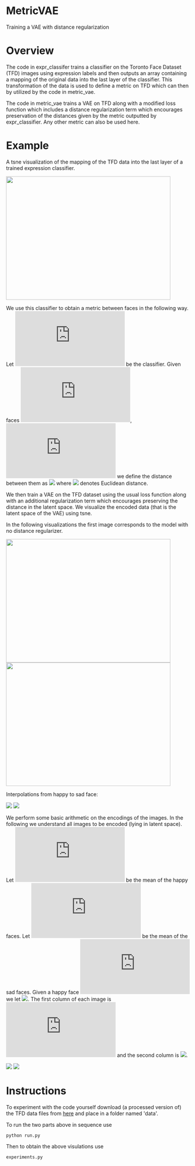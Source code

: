 # MetricVAE
Training a VAE with distance regularization

# Overview

The code in expr_classifer trains a classifier on the Toronto Face Dataset (TFD) images using expression labels and then outputs an array containing a mapping of the original data into the last layer of the classifier. This transformation of the data is used to define a metric on TFD which can then by utilized by the code in metric_vae.

The code in metric_vae trains a VAE on TFD along with a modified loss function which includes a distance regularization term which encourages preservation of the distances given by the metric outputted by expr_classifier. Any other metric can also be used here.

# Example

A tsne visualization of the mapping of the TFD data into the last layer of a trained expression classifier.

<img src="images/last.png" width="450" height="337" />

We use this classifier to obtain a metric between faces in the following way.
Let ![](https://latex.codecogs.com/gif.latex?C) be the classifier.
Given faces ![](https://latex.codecogs.com/gif.latex?x_1), ![](https://latex.codecogs.com/gif.latex?x_2) we define the distance between them as ![](https://latex.codecogs.com/gif.latex?d_{D}(x_1,x_2)=\Vert&space;C(x_1)-C(x_2)&space;\Vert) where ![](https://latex.codecogs.com/gif.latex?\Vert&space;\cdot&space;\Vert) denotes Euclidean distance.

We then train a VAE on the TFD dataset using the usual loss function along with an additional regularization term which encourages preserving the distance in the latent space.
We visualize the encoded data (that is the latent space of the VAE) using tsne. 

In the following visualizations the first image corresponds to the model with no distance regularizer.

<img src="images/no_dist_reg/latent.png" width="450" height="337" />

<img src="images/dist_reg/latent.png" width="450" height="337" />

Interpolations from happy to sad face:

<img src="images/no_dist_reg/interpolate.png" /> 

<img src="images/dist_reg/interpolate.png" />

We perform some basic arithmetic on the encodings of the images. In the following we understand all images to be encoded (lying in latent space).
Let ![](https://latex.codecogs.com/gif.latex?m_h) be the mean of the happy faces. Let ![](https://latex.codecogs.com/gif.latex?m_s) be the mean of the sad faces.
Given a happy face ![](https://latex.codecogs.com/gif.latex?z_h) we let ![](https://latex.codecogs.com/gif.latex?\hat{z_s}&space;=&space;z_h&space;-&space;m_h&space;&plus;&space;m_s). 
The first column of each image is ![](https://latex.codecogs.com/gif.latex?z_h) and the second column is ![](https://latex.codecogs.com/gif.latex?\hat{z_s}).

<img src="images/no_dist_reg/change.png" />        <img src="images/dist_reg/change.png" />


# Instructions

To experiment with the code yourself download (a processed version of) the TFD data files from [here](https://www.dropbox.com/sh/rlcc6araq63fxnr/AACAQBEvGmfXKclP1ZMoe3kza?dl=0) and place in a folder named 'data'.


To run the two parts above in sequence use
```
python run.py
```
Then to obtain the above visulations use

```
experiments.py
```
